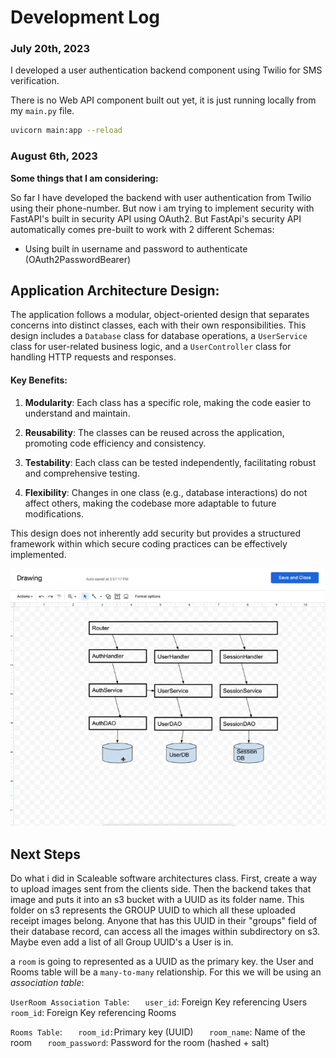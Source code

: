 # Development Log

### July 20th, 2023

I developed a user authentication backend component using Twilio for SMS verification.

There is no Web API component built out yet, it is just running locally from my `main.py` file.

```bash
uvicorn main:app --reload
```

### August 6th, 2023

**Some things that I am considering:**

So far I have developed the backend with user authentication from Twilio using their phone-number. But now i am trying to implement security with FastAPI's built in security API using OAuth2. But FastApi's security API automatically comes pre-built to work with 2 different Schemas:
- Using built in username and password to authenticate (OAuth2PasswordBearer)

## **Application Architecture Design:**

The application follows a modular, object-oriented design that separates concerns into distinct classes, each with their own responsibilities. This design includes a `Database` class for database operations, a `UserService` class for user-related business logic, and a `UserController` class for handling HTTP requests and responses.

#### **Key Benefits:**

1. **Modularity**: Each class has a specific role, making the code easier to understand and maintain.

2. **Reusability**: The classes can be reused across the application, promoting code efficiency and consistency.

3. **Testability**: Each class can be tested independently, facilitating robust and comprehensive testing.

4. **Flexibility**: Changes in one class (e.g., database interactions) do not affect others, making the codebase more adaptable to future modifications.

This design does not inherently add security but provides a structured framework within which secure coding practices can be effectively implemented.

![design drawing](assets/UserService.png)


## Next Steps

Do what i did in Scaleable software architectures class. First, create a way to upload images sent from the clients side. Then the backend takes that image and puts it into an s3 bucket with a UUID as its folder name. This folder on s3 represents the GROUP UUID to which all these uploaded receipt images belong. Anyone that has this UUID in their "groups" field of their database record, can access all the images within subdirectory on s3. Maybe even add a list of all Group UUID's a User is in. 

a `room` is going to represented as a UUID as the primary key. the User and Rooms table will be a  `many-to-many` relationship. For this we will be using an *association table*:

`UserRoom Association Table`:
`   user_id`: Foreign Key referencing Users
`    room_id`: Foreign Key referencing Rooms

`Rooms Table`:
`   room_id:`Primary key (UUID)
`   room_name`: Name of the room
`   room_password`: Password for the room (hashed + salt)